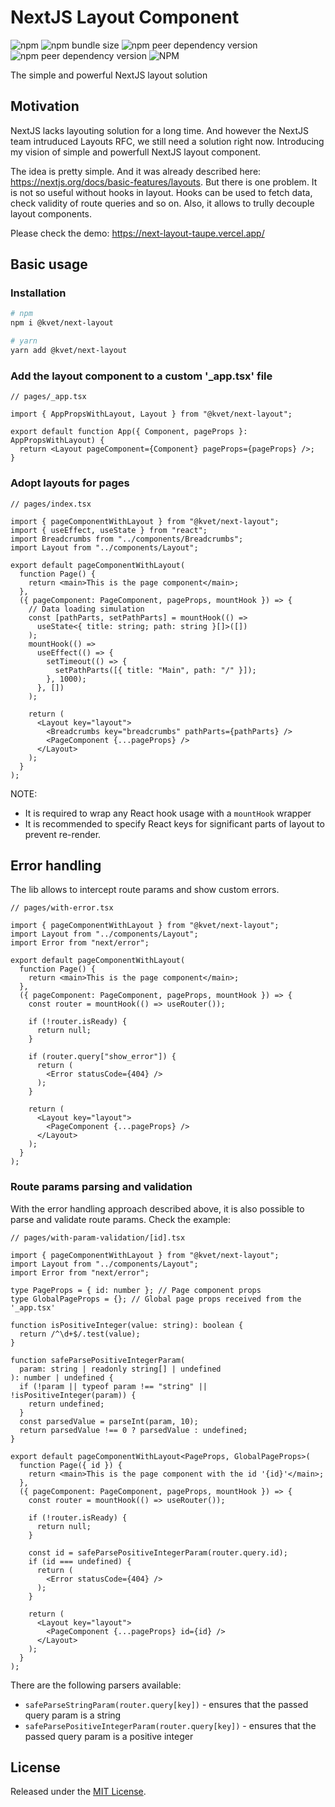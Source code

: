 # NextJS Layout Component

![npm](https://img.shields.io/npm/v/@kvet/next-layout)
![npm bundle size](https://img.shields.io/bundlephobia/min/@kvet/next-layout)
![npm peer dependency version](https://img.shields.io/npm/dependency-version/@kvet/next-layout/peer/next)
![npm peer dependency version](https://img.shields.io/npm/dependency-version/@kvet/next-layout/peer/react)
![NPM](https://img.shields.io/npm/l/@kvet/next-layout)

The simple and powerful NextJS layout solution

## Motivation

NextJS lacks layouting solution for a long time. And however the NextJS team intruduced Layouts RFC, we still need a solution right now. Introducing my vision of simple and powerfull NextJS layout component.

The idea is pretty simple. And it was already described here: https://nextjs.org/docs/basic-features/layouts. But there is one problem. It is not so useful without hooks in layout. Hooks can be used to fetch data, check validity of route queries and so on. Also, it allows to trully decouple layout components.

Please check the demo: https://next-layout-taupe.vercel.app/

## Basic usage

### Installation

```bash
# npm
npm i @kvet/next-layout

# yarn
yarn add @kvet/next-layout
```

### Add the layout component to a custom '_app.tsx' file

```tsx
// pages/_app.tsx

import { AppPropsWithLayout, Layout } from "@kvet/next-layout";

export default function App({ Component, pageProps }: AppPropsWithLayout) {
  return <Layout pageComponent={Component} pageProps={pageProps} />;
}
```

### Adopt layouts for pages

```tsx
// pages/index.tsx

import { pageComponentWithLayout } from "@kvet/next-layout";
import { useEffect, useState } from "react";
import Breadcrumbs from "../components/Breadcrumbs";
import Layout from "../components/Layout";

export default pageComponentWithLayout(
  function Page() {
    return <main>This is the page component</main>;
  },
  ({ pageComponent: PageComponent, pageProps, mountHook }) => {
    // Data loading simulation
    const [pathParts, setPathParts] = mountHook(() =>
      useState<{ title: string; path: string }[]>([])
    );
    mountHook(() =>
      useEffect(() => {
        setTimeout(() => {
          setPathParts([{ title: "Main", path: "/" }]);
        }, 1000);
      }, [])
    );

    return (
      <Layout key="layout">
        <Breadcrumbs key="breadcrumbs" pathParts={pathParts} />
        <PageComponent {...pageProps} />
      </Layout>
    );
  }
);
```

NOTE:
- It is required to wrap any React hook usage with a `mountHook` wrapper
- It is recommended to specify React keys for significant parts of layout to prevent re-render.

## Error handling

The lib allows to intercept route params and show custom errors.

```tsx
// pages/with-error.tsx

import { pageComponentWithLayout } from "@kvet/next-layout";
import Layout from "../components/Layout";
import Error from "next/error";

export default pageComponentWithLayout(
  function Page() {
    return <main>This is the page component</main>;
  },
  ({ pageComponent: PageComponent, pageProps, mountHook }) => {
    const router = mountHook(() => useRouter());

    if (!router.isReady) {
      return null;
    }

    if (router.query["show_error"]) {
      return (
        <Error statusCode={404} />
      );
    }

    return (
      <Layout key="layout">
        <PageComponent {...pageProps} />
      </Layout>
    );
  }
);
```

### Route params parsing and validation

With the error handling approach described above, it is also possible to parse and validate route params. Check the example:

```tsx
// pages/with-param-validation/[id].tsx

import { pageComponentWithLayout } from "@kvet/next-layout";
import Layout from "../components/Layout";
import Error from "next/error";

type PageProps = { id: number }; // Page component props
type GlobalPageProps = {}; // Global page props received from the '_app.tsx'

function isPositiveInteger(value: string): boolean {
  return /^\d+$/.test(value);
}

function safeParsePositiveIntegerParam(
  param: string | readonly string[] | undefined
): number | undefined {
  if (!param || typeof param !== "string" || !isPositiveInteger(param)) {
    return undefined;
  }
  const parsedValue = parseInt(param, 10);
  return parsedValue !== 0 ? parsedValue : undefined;
}

export default pageComponentWithLayout<PageProps, GlobalPageProps>(
  function Page({ id }) {
    return <main>This is the page component with the id '{id}'</main>;
  },
  ({ pageComponent: PageComponent, pageProps, mountHook }) => {
    const router = mountHook(() => useRouter());

    if (!router.isReady) {
      return null;
    }

    const id = safeParsePositiveIntegerParam(router.query.id);
    if (id === undefined) {
      return (
        <Error statusCode={404} />
      );
    }

    return (
      <Layout key="layout">
        <PageComponent {...pageProps} id={id} />
      </Layout>
    );
  }
);
```

There are the following parsers available:

- `safeParseStringParam(router.query[key])` - ensures that the passed query param is a string
- `safeParsePositiveIntegerParam(router.query[key])` - ensures that the passed query param is a positive integer

## License

Released under the [MIT License](https://www.opensource.org/licenses/mit-license.php).
